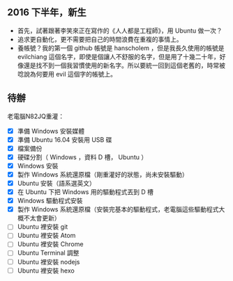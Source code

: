 ## 2016 下半年，新生

- 首先，試著跟著李笑來正在寫作的《人人都是工程師》，用 Ubuntu 做一次？
- 追求更自動化，更不需要把自己的時間浪費在重複的事情上。
- 養帳號？我的第一個 github 帳號是 hanscholem ，但是我長久使用的帳號是 evilchiang 這個名字，即使是個讓人不舒服的名字，但是用了十幾二十年，好像還是找不到一個我習慣使用的新名字。所以要統一回到這個老舊的，時常被唸說為何要用 evil 這個字的帳號上。

## 待辦

老電腦N82JQ重灌：

- [x] 準備 Windows 安裝媒體
- [x] 準備 Ubuntu 16.04 安裝用 USB 碟
- [x] 檔案備份
- [x] 硬碟分割（ Windows ，資料 D 槽， Ubuntu ）
- [x] Windows 安裝
- [x] 製作 Windows 系統還原檔（剛重灌好的狀態，尚未安裝驅動）
- [x] Ubuntu 安裝（語系選英文）
- [x] 在 Ubuntu 下把 Windows 用的驅動程式丟到 D 槽
- [x] Windows 驅動程式安裝
- [x] 製作 Windows 系統還原檔（安裝完基本的驅動程式，老電腦這些驅動程式大概不太會更新）
- [ ] Ubuntu 裡安裝 git
- [ ] Ubuntu 裡安裝 Atom
- [ ] Ubuntu 裡安裝 Chrome
- [ ] Ubuntu Terminal 調整
- [ ] Ubuntu 裡安裝 nodejs
- [ ] Ubuntu 裡安裝 hexo
